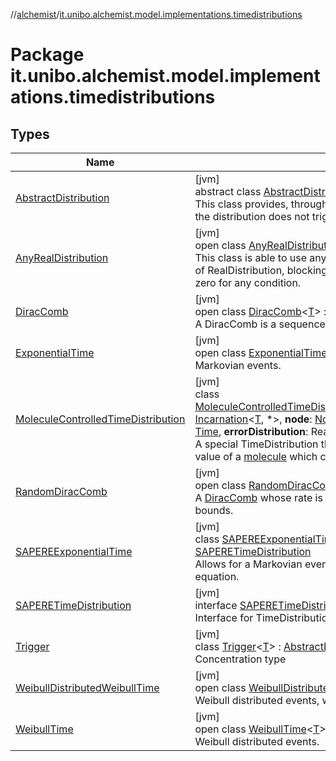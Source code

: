 //[alchemist](../../index.md)/[it.unibo.alchemist.model.implementations.timedistributions](index.md)

# Package it.unibo.alchemist.model.implementations.timedistributions

## Types

| Name | Summary |
|---|---|
| [AbstractDistribution](-abstract-distribution/index.md) | [jvm]<br>abstract class [AbstractDistribution](-abstract-distribution/index.md)<[T](-abstract-distribution/index.md)> : [TimeDistribution](../it.unibo.alchemist.model.interfaces/-time-distribution/index.md)<[T](../it.unibo.alchemist.model.implementations.movestrategies.target/-follow-target/index.md)> <br>This class provides, through a template method pattern, an utility that ensures that the distribution does not trigger events before its initial scheduling time. |
| [AnyRealDistribution](-any-real-distribution/index.md) | [jvm]<br>open class [AnyRealDistribution](-any-real-distribution/index.md)<[T](-any-real-distribution/index.md)> : [AbstractDistribution](-abstract-distribution/index.md)<[T](../it.unibo.alchemist.model.implementations.movestrategies.target/-follow-target/index.md)> <br>This class is able to use any distribution provided by Apache Math 3 as a subclass of RealDistribution, blocking the execution if [getPropensityContribution](../it.unibo.alchemist.model.interfaces/-condition/get-propensity-contribution.md) returns zero for any condition. |
| [DiracComb](-dirac-comb/index.md) | [jvm]<br>open class [DiracComb](-dirac-comb/index.md)<[T](-dirac-comb/index.md)> : [AbstractDistribution](-abstract-distribution/index.md)<[T](../it.unibo.alchemist.model.implementations.movestrategies.target/-follow-target/index.md)> <br>A DiracComb is a sequence of events that happen every fixed time interval. |
| [ExponentialTime](-exponential-time/index.md) | [jvm]<br>open class [ExponentialTime](-exponential-time/index.md)<[T](-exponential-time/index.md)> : [AbstractDistribution](-abstract-distribution/index.md)<[T](../it.unibo.alchemist.model.implementations.movestrategies.target/-follow-target/index.md)> <br>Markovian events. |
| [MoleculeControlledTimeDistribution](-molecule-controlled-time-distribution/index.md) | [jvm]<br>class [MoleculeControlledTimeDistribution](-molecule-controlled-time-distribution/index.md)<[T](-molecule-controlled-time-distribution/index.md)>@[JvmOverloads](https://kotlinlang.org/api/latest/jvm/stdlib/kotlin.jvm/-jvm-overloads/index.html)()constructor(**incarnation**: [Incarnation](../it.unibo.alchemist.model.interfaces/-incarnation/index.md)<[T](-molecule-controlled-time-distribution/index.md), *>, **node**: [Node](../it.unibo.alchemist.model.interfaces/-node/index.md)<[T](-molecule-controlled-time-distribution/index.md)>, **molecule**: [Molecule](../it.unibo.alchemist.model.interfaces/-molecule/index.md), **property**: [String](https://kotlinlang.org/api/latest/jvm/stdlib/kotlin/-string/index.html)?, **start**: [Time](../it.unibo.alchemist.model.interfaces/-time/index.md), **errorDistribution**: RealDistribution?) : [AnyRealDistribution](-any-real-distribution/index.md)<[T](-molecule-controlled-time-distribution/index.md)> <br>A special TimeDistribution that schedules the reaction after [start](-molecule-controlled-time-distribution/start.md), according to the value of a [molecule](-molecule-controlled-time-distribution/molecule.md) which contains the delta time. |
| [RandomDiracComb](-random-dirac-comb/index.md) | [jvm]<br>open class [RandomDiracComb](-random-dirac-comb/index.md)<[T](-random-dirac-comb/index.md)> : [DiracComb](-dirac-comb/index.md)<[T](../it.unibo.alchemist.model.implementations.movestrategies.target/-follow-target/index.md)> <br>A [DiracComb](-dirac-comb/index.md) whose rate is determined (uniformly) randomly within the provided bounds. |
| [SAPEREExponentialTime](-s-a-p-e-r-e-exponential-time/index.md) | [jvm]<br>class [SAPEREExponentialTime](-s-a-p-e-r-e-exponential-time/index.md) : [ExponentialTime](-exponential-time/index.md)<[List](https://docs.oracle.com/javase/8/docs/api/java/util/List.html)<[ILsaMolecule](../it.unibo.alchemist.model.interfaces/-i-lsa-molecule/index.md)>> , [SAPERETimeDistribution](-s-a-p-e-r-e-time-distribution/index.md)<br>Allows for a Markovian event whose lambda is computed dynamically using a rate equation. |
| [SAPERETimeDistribution](-s-a-p-e-r-e-time-distribution/index.md) | [jvm]<br>interface [SAPERETimeDistribution](-s-a-p-e-r-e-time-distribution/index.md) : [TimeDistribution](../it.unibo.alchemist.model.interfaces/-time-distribution/index.md)<[List](https://docs.oracle.com/javase/8/docs/api/java/util/List.html)<[ILsaMolecule](../it.unibo.alchemist.model.interfaces/-i-lsa-molecule/index.md)>> <br>Interface for TimeDistribution that need matches. |
| [Trigger](-trigger/index.md) | [jvm]<br>class [Trigger](-trigger/index.md)<[T](-trigger/index.md)> : [AbstractDistribution](-abstract-distribution/index.md)<[T](../it.unibo.alchemist.model.implementations.movestrategies.target/-follow-target/index.md)> <br>Concentration type |
| [WeibullDistributedWeibullTime](-weibull-distributed-weibull-time/index.md) | [jvm]<br>open class [WeibullDistributedWeibullTime](-weibull-distributed-weibull-time/index.md)<[T](-weibull-distributed-weibull-time/index.md)> : [WeibullTime](-weibull-time/index.md)<[T](../it.unibo.alchemist.model.implementations.movestrategies.target/-follow-target/index.md)> <br>Weibull distributed events, with different (Weibull distributed) mean. |
| [WeibullTime](-weibull-time/index.md) | [jvm]<br>open class [WeibullTime](-weibull-time/index.md)<[T](-weibull-time/index.md)> : [AbstractDistribution](-abstract-distribution/index.md)<[T](../it.unibo.alchemist.model.implementations.movestrategies.target/-follow-target/index.md)> <br>Weibull distributed events. |
